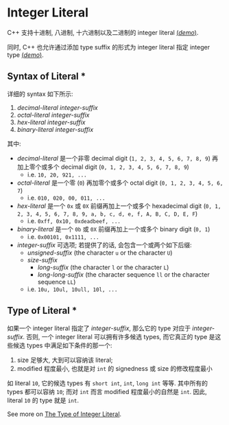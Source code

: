 # Integer Literal

C++ 支持十进制, 八进制, 十六进制以及二进制的 integer literal
[(*demo*)](psi_element://IntegerLiterals_Literals_Test).

同时, C++ 也允许通过添加 type suffix 的形式为 integer literal 指定 integer type
[(*demo*)](psi_element://IntegerLiterals_TypeSuffix_Test).

## Syntax of Literal *

详细的 syntax 如下所示:

1. *decimal-literal integer-suffix*
2. *octal-literal integer-suffix*
3. *hex-literal integer-suffix*
4. *binary-literal integer-suffix*

其中:

- *decimal-literal* 是一个非零 decimal digit (`1, 2, 3, 4, 5, 6, 7, 8, 9`) 
  再加上零个或多个 decimal digit (`0, 1, 2, 3, 4, 5, 6, 7, 8, 9`)
  - i.e. `10, 20, 921, ...`
- *octal-literal* 是一个零 (`0`) 再加零个或多个 octal digit (`0, 1, 2, 3, 4, 5, 6, 7`)
  - i.e. `010, 020, 00, 011, ...`
- *hex-literal* 是一个 `0x` 或 `0X` 前缀再加上一个或多个 
  hexadecimal digit (`0, 1, 2, 3, 4, 5, 6, 7, 8, 9, a, b, c, d, e, f, A, B, C, D, E, F`)
  - i.e. `0xff, 0x10, 0xdeadbeef, ...`
- *binary-literal* 是一个 `0b` 或 `0X` 前缀再加上一个或多个 binary digit (`0, 1`)
  - i.e. `0x00101, 0x1111, ...`
- *integer-suffix* 可选项; 若提供了的话, 会包含一个或两个如下后缀:
  - *unsigned-suffix* (the character `u` or the character `U`)
  - *size-suffix*
    - *long-suffix* (the character `l` or the character `L`)
    - *long-long-suffix* (the character sequence `ll` or the character sequence `LL`)
  - i.e. `10u, 10ul, 10ull, 10l, ...`
  
## Type of Literal *

如果一个 integer literal 指定了 *integer-suffix*, 那么它的 type 对应于 *integer-suffix*.
否则, 一个 integer literal 可以拥有许多候选 types, 而它真正的 type 是这些候选 types 中满足如下条件的那一个:
1. size 足够大, 大到可以容纳该 literal;
2. modified 程度最小, 也就是对 `int` 的 signedness 或 size 的修改程度最小

如 literal `10`, 它的候选 types 有 `short int`, `int`, `long int` 等等.
其中所有的 types 都可以容纳 `10`; 而对 `int` 而言 modified 程度最小的自然是 `int`.
因此, literal `10` 的 type 就是 `int`.

See more on [The Type of Integer Literal](https://en.cppreference.com/w/cpp/language/integer_literal#The_type_of_the_literal).